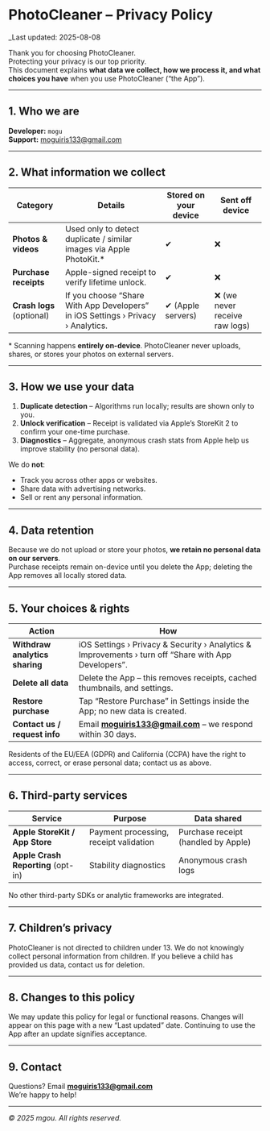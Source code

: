 # PhotoCleaner – Privacy Policy  
_Last updated: 2025-08-08

Thank you for choosing PhotoCleaner.  
Protecting your privacy is our top priority.  
This document explains **what data we collect, how we process it, and what choices you have** when you use PhotoCleaner (“the App”).

---

## 1. Who we are
**Developer:** `mogu`  
**Support:** moguiris133@gmail.com

---

## 2. What information we collect

| Category | Details | Stored **on your device** | Sent **off device** |
|----------|---------|---------------------------|---------------------|
| **Photos & videos** | Used only to detect duplicate / similar images via Apple PhotoKit.* | ✔ | ❌ |
| **Purchase receipts** | Apple-signed receipt to verify lifetime unlock. | ✔ | ❌ |
| **Crash logs** (optional) | If you choose “Share With App Developers” in iOS Settings › Privacy › Analytics. | ✔ (Apple servers) | ❌ (we never receive raw logs) |

\* Scanning happens **entirely on-device**. PhotoCleaner never uploads, shares, or stores your photos on external servers.

---

## 3. How we use your data
1. **Duplicate detection** – Algorithms run locally; results are shown only to you.  
2. **Unlock verification** – Receipt is validated via Apple’s StoreKit 2 to confirm your one-time purchase.  
3. **Diagnostics** – Aggregate, anonymous crash stats from Apple help us improve stability (no personal data).

We do **not**:
- Track you across other apps or websites.  
- Share data with advertising networks.  
- Sell or rent any personal information.

---

## 4. Data retention
Because we do not upload or store your photos, **we retain no personal data on our servers**.  
Purchase receipts remain on-device until you delete the App; deleting the App removes all locally stored data.

---

## 5. Your choices & rights
| Action | How |
|--------|-----|
| **Withdraw analytics sharing** | iOS Settings › Privacy & Security › Analytics & Improvements › turn off “Share with App Developers”. |
| **Delete all data** | Delete the App – this removes receipts, cached thumbnails, and settings. |
| **Restore purchase** | Tap “Restore Purchase” in Settings inside the App; no new data is created. |
| **Contact us / request info** | Email **moguiris133@gmail.com** – we respond within 30 days. |

Residents of the EU/EEA (GDPR) and California (CCPA) have the right to access, correct, or erase personal data; contact us as above.

---

## 6. Third-party services

| Service | Purpose | Data shared |
|---------|---------|-------------|
| **Apple StoreKit / App Store** | Payment processing, receipt validation | Purchase receipt (handled by Apple) |
| **Apple Crash Reporting** (opt-in) | Stability diagnostics | Anonymous crash logs |

No other third-party SDKs or analytic frameworks are integrated.

---

## 7. Children’s privacy
PhotoCleaner is not directed to children under 13. We do not knowingly collect personal information from children. If you believe a child has provided us data, contact us for deletion.

---

## 8. Changes to this policy
We may update this policy for legal or functional reasons. Changes will appear on this page with a new “Last updated” date. Continuing to use the App after an update signifies acceptance.

---

## 9. Contact
Questions? Email **moguiris133@gmail.com**  
We’re happy to help!

---

*© 2025 mgou. All rights reserved.*

